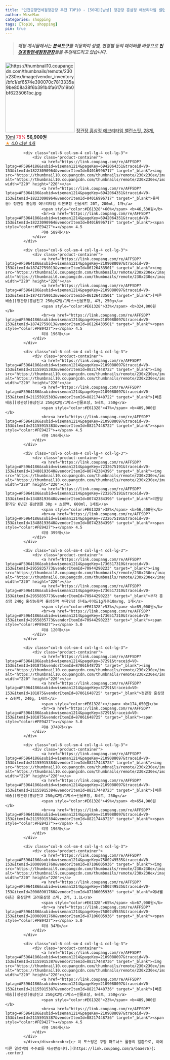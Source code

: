 ```yaml
---
title: "인천공항면세점정관장 추천 TOP10 - [50대][남성] 정관장 홍삼정 에브리타임 밸런스핏, 28개, 10ml"
author: WiseMan
categories: shopping
tags: [Top10, shopping]
pin: true
---
```


> ##### 해당 게시물에서는 [**분석도구**](https://itemscout.io/)를 이용하여 **성별**, **연령별** 등의 데이터를 바탕으로 [**인천공항면세점정관장**](https://link.coupang.com/a/baae76)들을 추천해드리고 있습니다.
<div class="container"><div class="row">
            <div class="col-6 col-sm-4 col-lg-4 col-lg-3">
                <div class="product-container">
                    <a href="https://link.coupang.com/re/AFFSDP?lptag=AF5964186&subid=wiseman1214&pageKey=7673390735&traceid=V0-153&itemId=19468930369&vendorItemId=88060551641" target="_blank"><img src="https://thumbnail10.coupangcdn.com/thumbnails/remote/230x230ex/image/vendor_inventory/bfc1/ef6574e390070c7813335a9be808a38f6b391b4fa617b19b0bf6235061bc.jpg" alt="https://thumbnail10.coupangcdn.com/thumbnails/remote/230x230ex/image/vendor_inventory/bfc1/ef6574e390070c7813335a9be808a38f6b391b4fa617b19b0bf6235061bc.jpg" width="220" height="220"></a>
                    <a href="https://link.coupang.com/re/AFFSDP?lptag=AF5964186&subid=wiseman1214&pageKey=7673390735&traceid=V0-153&itemId=19468930369&vendorItemId=88060551641" target="_blank">정관장 홍삼정 에브리타임 밸런스핏, 28개, 10ml</a>
                    <span style="color:#E61328">78%</span> <b>56,900원</b>
                    <br><a href="https://link.coupang.com/re/AFFSDP?lptag=AF5964186&subid=wiseman1214&pageKey=7673390735&traceid=V0-153&itemId=19468930369&vendorItemId=88060551641" target="_blank"><span style="color:#FE9427">★</span> 4.0
                    리뷰 4개</a>
                </div>
            </div>
            
            <div class="col-6 col-sm-4 col-lg-4 col-lg-3">
                <div class="product-container">
                    <a href="https://link.coupang.com/re/AFFSDP?lptag=AF5964186&subid=wiseman1214&pageKey=6942064351&traceid=V0-153&itemId=18223090964&vendorItemId=84016996717" target="_blank"><img src="https://thumbnail10.coupangcdn.com/thumbnails/remote/230x230ex/image/vendor_inventory/1b55/a1c178246c6b3cfe7f446b22a8d4801034cc66d4d8379ea55162721c67c2.jpg" alt="https://thumbnail10.coupangcdn.com/thumbnails/remote/230x230ex/image/vendor_inventory/1b55/a1c178246c6b3cfe7f446b22a8d4801034cc66d4d8379ea55162721c67c2.jpg" width="220" height="220"></a>
                    <a href="https://link.coupang.com/re/AFFSDP?lptag=AF5964186&subid=wiseman1214&pageKey=6942064351&traceid=V0-153&itemId=18223090964&vendorItemId=84016996717" target="_blank">올따옴) 정관장 홍삼정 에브리타임 리본포장 선물세트 20T, 200ml, 1개</a>
                    <span style="color:#E61328">60%</span> <b>46,530원</b>
                    <br><a href="https://link.coupang.com/re/AFFSDP?lptag=AF5964186&subid=wiseman1214&pageKey=6942064351&traceid=V0-153&itemId=18223090964&vendorItemId=84016996717" target="_blank"><span style="color:#FE9427">★</span> 4.5
                    리뷰 589개</a>
                </div>
            </div>
            
            <div class="col-6 col-sm-4 col-lg-4 col-lg-3">
                <div class="product-container">
                    <a href="https://link.coupang.com/re/AFFSDP?lptag=AF5964186&subid=wiseman1214&pageKey=2109088097&traceid=V0-153&itemId=18742759013&vendorItemId=86126433501" target="_blank"><img src="https://thumbnail6.coupangcdn.com/thumbnails/remote/230x230ex/image/vendor_inventory/ec89/c3886ee08610747fbfee95917bdf60d2d4e76fae32e7fc63e5a5f3ea4999.JPG" alt="https://thumbnail6.coupangcdn.com/thumbnails/remote/230x230ex/image/vendor_inventory/ec89/c3886ee08610747fbfee95917bdf60d2d4e76fae32e7fc63e5a5f3ea4999.JPG" width="220" height="220"></a>
                    <a href="https://link.coupang.com/re/AFFSDP?lptag=AF5964186&subid=wiseman1214&pageKey=2109088097&traceid=V0-153&itemId=18742759013&vendorItemId=86126433501" target="_blank">[빠른배송][정관장]홍삼진고 250gX2병/1박스+선물포장, 4개, 250g</a>
                    <span style="color:#E61328">33%</span> <b>324,800원</b>
                    <br><a href="https://link.coupang.com/re/AFFSDP?lptag=AF5964186&subid=wiseman1214&pageKey=2109088097&traceid=V0-153&itemId=18742759013&vendorItemId=86126433501" target="_blank"><span style="color:#FE9427">★</span> 4.5
                    리뷰 196개</a>
                </div>
            </div>
            
            <div class="col-6 col-sm-4 col-lg-4 col-lg-3">
                <div class="product-container">
                    <a href="https://link.coupang.com/re/AFFSDP?lptag=AF5964186&subid=wiseman1214&pageKey=2109088097&traceid=V0-153&itemId=21155915383&vendorItemId=88217448722" target="_blank"><img src="https://thumbnail10.coupangcdn.com/thumbnails/remote/230x230ex/image/vendor_inventory/1cc5/669cbcdca0f656827a6e3f7e933587beba9046e1461a819fafba8ae8122e.jpg" alt="https://thumbnail10.coupangcdn.com/thumbnails/remote/230x230ex/image/vendor_inventory/1cc5/669cbcdca0f656827a6e3f7e933587beba9046e1461a819fafba8ae8122e.jpg" width="220" height="220"></a>
                    <a href="https://link.coupang.com/re/AFFSDP?lptag=AF5964186&subid=wiseman1214&pageKey=2109088097&traceid=V0-153&itemId=21155915383&vendorItemId=88217448722" target="_blank">[빠른배송][정관장]홍삼진고 250gX2병/1박스+선물포장, 5세트, 250g</a>
                    <span style="color:#E61328">47%</span> <b>409,000원</b>
                    <br><a href="https://link.coupang.com/re/AFFSDP?lptag=AF5964186&subid=wiseman1214&pageKey=2109088097&traceid=V0-153&itemId=21155915383&vendorItemId=88217448722" target="_blank"><span style="color:#FE9427">★</span> 4.5
                    리뷰 196개</a>
                </div>
            </div>
            
            <div class="col-6 col-sm-4 col-lg-4 col-lg-3">
                <div class="product-container">
                    <a href="https://link.coupang.com/re/AFFSDP?lptag=AF5964186&subid=wiseman1214&pageKey=7232675191&traceid=V0-153&itemId=13488193640&vendorItemId=80742384396" target="_blank"><img src="https://thumbnail10.coupangcdn.com/thumbnails/remote/230x230ex/image/rs_quotation_api/aa8cq2u4/1c46df5099564043972fcaefa732c84e.jpg" alt="https://thumbnail10.coupangcdn.com/thumbnails/remote/230x230ex/image/rs_quotation_api/aa8cq2u4/1c46df5099564043972fcaefa732c84e.jpg" width="220" height="220"></a>
                    <a href="https://link.coupang.com/re/AFFSDP?lptag=AF5964186&subid=wiseman1214&pageKey=7232675191&traceid=V0-153&itemId=13488193640&vendorItemId=80742384396" target="_blank">려원담 활기담 6년근 홍삼앰플 30p + 쇼핑백, 600ml, 1세트</a>
                    <span style="color:#E61328">38%</span> <b>56,400원</b>
                    <br><a href="https://link.coupang.com/re/AFFSDP?lptag=AF5964186&subid=wiseman1214&pageKey=7232675191&traceid=V0-153&itemId=13488193640&vendorItemId=80742384396" target="_blank"><span style="color:#FE9427">★</span> 4.5
                    리뷰 399개</a>
                </div>
            </div>
            
            <div class="col-6 col-sm-4 col-lg-4 col-lg-3">
                <div class="product-container">
                    <a href="https://link.coupang.com/re/AFFSDP?lptag=AF5964186&subid=wiseman1214&pageKey=1736517310&traceid=V0-153&itemId=2955835773&vendorItemId=70944290223" target="_blank"><img src="https://thumbnail8.coupangcdn.com/thumbnails/remote/230x230ex/image/vendor_inventory/0e42/9c6522933e1eb06bd8e453c0de111aa2cf7e458812acbe4e01d26464bcb6.jpg" alt="https://thumbnail8.coupangcdn.com/thumbnails/remote/230x230ex/image/vendor_inventory/0e42/9c6522933e1eb06bd8e453c0de111aa2cf7e458812acbe4e01d26464bcb6.jpg" width="220" height="220"></a>
                    <a href="https://link.coupang.com/re/AFFSDP?lptag=AF5964186&subid=wiseman1214&pageKey=1736517310&traceid=V0-153&itemId=2955835773&vendorItemId=70944290223" target="_blank">부자 홍삼정 240g 홍삼농축액 홍삼진액 부자인삼 진세노사이드1g기준10m/mg, 1개</a>
                    <span style="color:#E61328">53%</span> <b>89,000원</b>
                    <br><a href="https://link.coupang.com/re/AFFSDP?lptag=AF5964186&subid=wiseman1214&pageKey=1736517310&traceid=V0-153&itemId=2955835773&vendorItemId=70944290223" target="_blank"><span style="color:#FE9427">★</span> 5.0
                    리뷰 120개</a>
                </div>
            </div>
            
            <div class="col-6 col-sm-4 col-lg-4 col-lg-3">
                <div class="product-container">
                    <a href="https://link.coupang.com/re/AFFSDP?lptag=AF5964186&subid=wiseman1214&pageKey=37291&traceid=V0-153&itemId=101875&vendorItemId=87061648725" target="_blank"><img src="https://thumbnail10.coupangcdn.com/thumbnails/remote/230x230ex/image/vendor_inventory/4f88/907ea2cbc907f83683487e497042b8b00ad617b73d11e19ec89d24ddfda3.jpg" alt="https://thumbnail10.coupangcdn.com/thumbnails/remote/230x230ex/image/vendor_inventory/4f88/907ea2cbc907f83683487e497042b8b00ad617b73d11e19ec89d24ddfda3.jpg" width="220" height="220"></a>
                    <a href="https://link.coupang.com/re/AFFSDP?lptag=AF5964186&subid=wiseman1214&pageKey=37291&traceid=V0-153&itemId=101875&vendorItemId=87061648725" target="_blank">정관장 홍삼정 + 쇼핑백, 240g, 1세트</a>
                    <span style="color:#E61328"></span> <b>174,650원</b>
                    <br><a href="https://link.coupang.com/re/AFFSDP?lptag=AF5964186&subid=wiseman1214&pageKey=37291&traceid=V0-153&itemId=101875&vendorItemId=87061648725" target="_blank"><span style="color:#FE9427">★</span> 5.0
                    리뷰 3748개</a>
                </div>
            </div>
            
            <div class="col-6 col-sm-4 col-lg-4 col-lg-3">
                <div class="product-container">
                    <a href="https://link.coupang.com/re/AFFSDP?lptag=AF5964186&subid=wiseman1214&pageKey=2109088097&traceid=V0-153&itemId=21155915384&vendorItemId=88217448723" target="_blank"><img src="https://thumbnail10.coupangcdn.com/thumbnails/remote/230x230ex/image/vendor_inventory/1cc5/669cbcdca0f656827a6e3f7e933587beba9046e1461a819fafba8ae8122e.jpg" alt="https://thumbnail10.coupangcdn.com/thumbnails/remote/230x230ex/image/vendor_inventory/1cc5/669cbcdca0f656827a6e3f7e933587beba9046e1461a819fafba8ae8122e.jpg" width="220" height="220"></a>
                    <a href="https://link.coupang.com/re/AFFSDP?lptag=AF5964186&subid=wiseman1214&pageKey=2109088097&traceid=V0-153&itemId=21155915384&vendorItemId=88217448723" target="_blank">[빠른배송][정관장]홍삼진고 250gX2병/1박스+선물포장, 8세트, 250g</a>
                    <span style="color:#E61328">49%</span> <b>654,900원</b>
                    <br><a href="https://link.coupang.com/re/AFFSDP?lptag=AF5964186&subid=wiseman1214&pageKey=2109088097&traceid=V0-153&itemId=21155915384&vendorItemId=88217448723" target="_blank"><span style="color:#FE9427">★</span> 4.5
                    리뷰 196개</a>
                </div>
            </div>
            
            <div class="col-6 col-sm-4 col-lg-4 col-lg-3">
                <div class="product-container">
                    <a href="https://link.coupang.com/re/AFFSDP?lptag=AF5964186&subid=wiseman1214&pageKey=7580249535&traceid=V0-153&itemId=20008901760&vendorItemId=87106005936" target="_blank"><img src="https://thumbnail9.coupangcdn.com/thumbnails/remote/230x230ex/image/vendor_inventory/4862/22bfe6a65b78782231c2babe04f0800bfaceb79fb9b7baf4427ba02d4772.jpg" alt="https://thumbnail9.coupangcdn.com/thumbnails/remote/230x230ex/image/vendor_inventory/4862/22bfe6a65b78782231c2babe04f0800bfaceb79fb9b7baf4427ba02d4772.jpg" width="220" height="220"></a>
                    <a href="https://link.coupang.com/re/AFFSDP?lptag=AF5964186&subid=wiseman1214&pageKey=7580249535&traceid=V0-153&itemId=20008901760&vendorItemId=87106005936" target="_blank">에너웰 6년근 홍삼진액 고려홍삼정 스틱, 2개, 1.1L</a>
                    <span style="color:#E61328">65%</span> <b>67,900원</b>
                    <br><a href="https://link.coupang.com/re/AFFSDP?lptag=AF5964186&subid=wiseman1214&pageKey=7580249535&traceid=V0-153&itemId=20008901760&vendorItemId=87106005936" target="_blank"><span style="color:#FE9427">★</span> 5.0
                    리뷰 34개</a>
                </div>
            </div>
            
            <div class="col-6 col-sm-4 col-lg-4 col-lg-3">
                <div class="product-container">
                    <a href="https://link.coupang.com/re/AFFSDP?lptag=AF5964186&subid=wiseman1214&pageKey=2109088097&traceid=V0-153&itemId=21155915387&vendorItemId=88217448736" target="_blank"><img src="https://thumbnail10.coupangcdn.com/thumbnails/remote/230x230ex/image/vendor_inventory/1cc5/669cbcdca0f656827a6e3f7e933587beba9046e1461a819fafba8ae8122e.jpg" alt="https://thumbnail10.coupangcdn.com/thumbnails/remote/230x230ex/image/vendor_inventory/1cc5/669cbcdca0f656827a6e3f7e933587beba9046e1461a819fafba8ae8122e.jpg" width="220" height="220"></a>
                    <a href="https://link.coupang.com/re/AFFSDP?lptag=AF5964186&subid=wiseman1214&pageKey=2109088097&traceid=V0-153&itemId=21155915387&vendorItemId=88217448736" target="_blank">[빠른배송][정관장]홍삼진고 250gX2병/1박스+선물포장, 6세트, 250g</a>
                    <span style="color:#E61328">23%</span> <b>489,000원</b>
                    <br><a href="https://link.coupang.com/re/AFFSDP?lptag=AF5964186&subid=wiseman1214&pageKey=2109088097&traceid=V0-153&itemId=21155915387&vendorItemId=88217448736" target="_blank"><span style="color:#FE9427">★</span> 4.5
                    리뷰 196개</a>
                </div>
            </div>
            </div></div><br><br>[👉 이 포스팅은 쿠팡 파트너스 활동의 일환으로, 이에 따른 일정액의 수수료를 제공받습니다.](https://link.coupang.com/a/baae76){: .center}